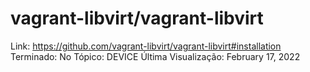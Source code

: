 # vagrant-libvirt/vagrant-libvirt

Link: https://github.com/vagrant-libvirt/vagrant-libvirt#installation
Terminado: No
Tópico: DEVICE
Última Visualização: February 17, 2022